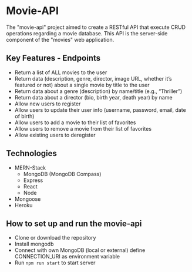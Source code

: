 # Movie-API
The "movie-api" project aimed to create a RESTful API that execute CRUD operations regarding a movie database. 
This API is the server-side component of the "movies" web application.

## Key Features - Endpoints
- Return a list of ALL movies to the user
- Return data (description, genre, director, image URL, whether it’s featured or not) about a single movie by title to the user
- Return data about a genre (description) by name/title (e.g., “Thriller”)
- Return data about a director (bio, birth year, death year) by name
- Allow new users to register
- Allow users to update their user info (username, password, email, date of birth)
- Allow users to add a movie to their list of favorites
- Allow users to remove a movie from their list of favorites
- Allow existing users to deregister

## Technologies
- MERN-Stack
    - MongoDB (MongoDB Compass)
    - Express 
    - React
    - Node
- Mongoose
- Heroku

## How to set up and run the movie-api
- Clone or download the repository
- Install mongodb
- Connect with own MongoDB (local or external) define CONNECTION_URI as environment variable
- Run `npm run start` to start server